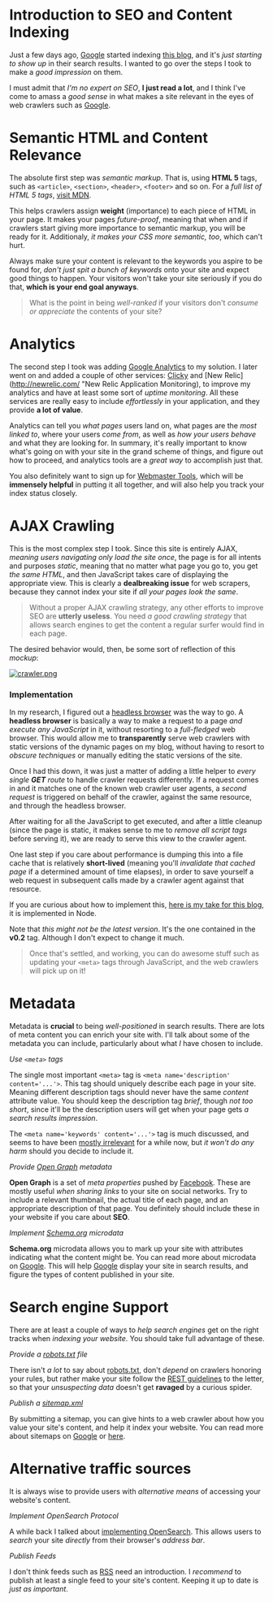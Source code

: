# Introduction to SEO and Content Indexing #

Just a few days ago, [Google](http://google.com "Google Search Engine") started indexing [this blog](http://blog.ponyfoo.com/ "Pony Foo"), and it's *just starting to show up* in their search results. I wanted to go over the steps I took to make a _good impression_ on them.

I must admit that _I'm no expert on SEO_, **I just read a lot**, and I think I've come to amass a _good sense_ in what makes a site relevant in the eyes of web crawlers such as [Google](http://google.com "Google Search Engine").



# Semantic HTML and Content Relevance #

The absolute first step was *semantic markup*. That is, using **HTML 5** tags, such as `<article>`, `<section>`, `<header>`, `<footer>` and so on. For a _full list of HTML 5 tags_, [visit MDN](https://developer.mozilla.org/en-US/docs/HTML/HTML5/HTML5_element_list "HTML 5 Tag List").

This helps crawlers assign **weight** (importance) to each piece of HTML in your page. It makes your pages _future-proof_, meaning that when and if crawlers start giving more importance to semantic markup, you will be ready for it. Additionaly, _it makes your CSS more semantic, too_, which can't hurt.

Always make sure your content is relevant to the keywords you aspire to be found for, _don't just spit a bunch of keywords_ onto your site and expect good things to happen. Your visitors won't take your site seriously if you do that, **which is your end goal anyways**.

> What is the point in being _well-ranked_ if your visitors don't _consume or appreciate_ the contents of your site?



# Analytics #

The second step I took was adding [Google Analytics](http://www.google.com/analytics/ "Google Web Analytics") to my solution. I later went on and added a couple of other services: [Clicky](http://clicky.com "Clicky Web Analytics") and [New Relic](http://newrelic.com/ "New Relic Application Monitoring), to improve my analytics and have at least some sort of _uptime monitoring_. All these services are really easy to include _effortlessly_ in your application, and they provide **a lot of value**.

Analytics can tell you _what pages_ users land on, what pages are the _most linked to_, where your users _come from_, as well as _how your users behave_ and what they are looking for. In summary, it's really important to know what's going on with your site in the grand scheme of things, and figure out how to proceed, and analytics tools are a _great way_ to accomplish just that.

You also definitely want to sign up for [Webmaster Tools](https://www.google.com/webmasters/ "Google Webmaster Tools"), which will be **immensely helpful** in putting it all together, and will also help you track your index status closely.



# AJAX Crawling #

This is the most complex step I took. Since this site is entirely AJAX, _meaning users navigating only load the site once_, the page is for all intents and purposes _static_, meaning that no matter what page you go to, you get _the same HTML_, and then JavaScript takes care of displaying the appropriate view. This is clearly a **dealbreaking issue** for web scrapers, because they cannot index your site if _all your pages look the same_.

> Without a proper AJAX crawling strategy, any other efforts to improve SEO are **utterly useless**. You need _a good crawling strategy_ that allows search engines to get the content a regular surfer would find in each page.

The desired behavior would, then, be some sort of reflection of this _mockup_:

[![crawler.png][1]](http://i.imgur.com/JdHh6JF.png)
  
### Implementation ###

In my research, I figured out a [headless browser](http://zombie.labnotes.org/ "Zombie.js headless browser") was the way to go. A **headless browser** is basically a way to make a request to a page _and execute any JavaScript_ in it, without resorting to a _full-fledged_ web browser. This would allow me to **transparently** serve web crawlers with static versions of the dynamic pages on my blog, without having to resort to _obscure techniques_ or manually editing the static versions of the site.

Once I had this down, it was just a matter of adding a little helper to _every single **GET** route_ to handle crawler requests differently. If a request comes in and it matches one of the known web crawler user agents, a _second request_ is triggered on behalf of the crawler, against the same resource, and through the headless browser.

After waiting for all the JavaScript to get executed, and after a little cleanup (since the page is static, it makes sense to me to _remove all script tags_ before serving it), we are ready to serve this view to the crawler agent.

One last step if you care about performance is dumping this into a file cache that is relatively **short-lived** (meaning you'll _invalidate that cached page_ if a determined amount of time elapses), in order to save yourself a web request in subsequent calls made by a crawler agent against that resource.

If you are curious about how to implement this, [here is my take for this blog](https://github.com/bevacqua/ponyfoo/blob/v0.2/src/logic/zombie.js "Crawler AJAX Support Implementation"), it is implemented in Node.

Note that _this might not be the latest version_. It's the one contained in the **v0.2** tag. Although I don't expect to change it much.

> Once that's settled, and working, you can do awesome stuff such as updating your `<meta>` tags through JavaScript, and the web crawlers will pick up on it!



# Metadata #

Metadata is **crucial** to being _well-positioned_ in search results. There are lots of meta content you can enrich your site with. I'll talk about some of the metadata you can include, particularly about what _I_ have chosen to include.

_Use `<meta>` tags_

The single most important `<meta>` tag is `<meta name='description' content='...'>`. This tag should uniquely describe each page in your site. Meaning different description tags should never have the same _content_ attribute value. You should keep the description tag _brief_, though _not too short_, since it'll be the description users will get when your page gets _a search results impression_.

The `<meta name='keywords' content='...'>` tag is much discussed, and seems to have been [mostly irrelevant](http://googlewebmastercentral.blogspot.com.ar/2009/09/google-does-not-use-keywords-meta-tag.html "Google does not use the keywords meta tag") for a while now, but _it won't do any harm_ should you decide to include it.

_Provide [Open Graph](http://ogp.me/ "Open Graph protocol") metadata_

**Open Graph** is a set of _meta properties_ pushed by [Facebook](https://developers.facebook.com "Facebook Developers"). These are mostly useful _when sharing links_ to your site on social networks. Try to include a relevant thumbnail, the actual title of each page, and an appropriate description of that page. You definitely should include these in your website if you care about **SEO**.

_Implement [Schema.org](http://schema.org/ "Schema.org vocabulary") microdata_

**Schema.org** microdata allows you to mark up your site with attributes indicating what the content might be. You can read more about microdata on [Google](http://support.google.com/webmasters/bin/answer.py?hl=en&answer=176035 "About microdata"). This will help [Google](http://google.com "Google Search Engine") display your site in search results, and figure the types of content published in your site.



# Search engine Support #

There are at least a couple of ways to _help search engines_ get on the right tracks when _indexing your website_. You should take full advantage of these.

_Provide a [robots.txt](http://www.robotstxt.org/ "robots.txt explained") file_

There isn't _a lot_ to say about [robots.txt](http://www.robotstxt.org/ "robots.txt explained"), don't _depend_ on crawlers honoring your rules, but rather make your site follow the [REST guidelines](http://en.wikipedia.org/wiki/Representational_state_transfer "Representational State Transfer - REST") to the letter, so that your _unsuspecting data_ doesn't get **ravaged** by a curious spider.

_Publish a [sitemap.xml](http://www.sitemaps.org/ "sitemaps.org")_

By submitting a sitemap, you can give hints to a web crawler about how you value your site's content, and help it index your website. You can read more about sitemaps on [Google](http://support.google.com/webmasters/bin/answer.py?hl=en&answer=156184 "About Sitemaps") or [here](http://www.sitemaps.org/ "sitemaps.org").



# Alternative traffic sources #

It is always wise to provide users with _alternative means_ of accessing your website's content.

_Implement OpenSearch Protocol_

A while back I talked about [implementing OpenSearch](/2013/02/05/implementing-opensearch "Implementing OpenSearch"). This allows users to _search_ your site _directly_ from their browser's _address bar_.

_Publish Feeds_
  
I don't think feeds such as [RSS](http://en.wikipedia.org/wiki/RSS "Really Simple Syndication") need an introduction. I _recommend_ to publish at least a single feed to your site's content. Keeping it up to date is _just as important_.


  [1]: http://i.imgur.com/JdHh6JF.png "Desired behavior"
